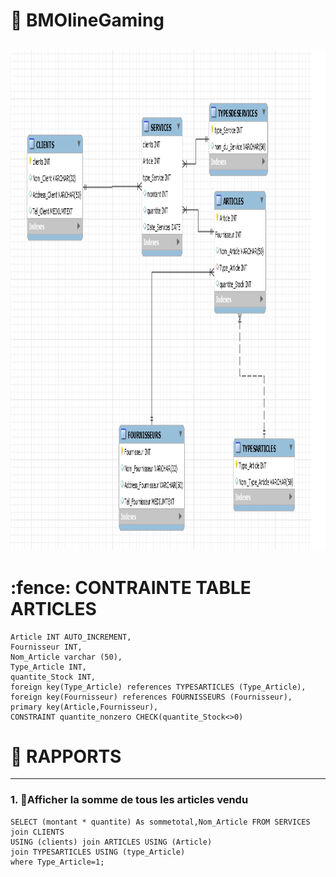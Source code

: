 # :pushpin: BMOlineGaming 
<img src="BMOline3.PNG" height="800" witdth="900"></img> 
---
# :fence: CONTRAINTE TABLE ARTICLES
```
Article INT AUTO_INCREMENT,
Fournisseur INT,
Nom_Article varchar (50),
Type_Article INT,
quantite_Stock INT,
foreign key(Type_Article) references TYPESARTICLES (Type_Article),
foreign key(Fournisseur) references FOURNISSEURS (Fournisseur),
primary key(Article,Fournisseur),
CONSTRAINT quantite_nonzero CHECK(quantite_Stock<>0)

```

# :pushpin: RAPPORTS
--- 
### 1. :bell:Afficher la somme de tous les articles vendu

```
SELECT (montant * quantite) As sommetotal,Nom_Article FROM SERVICES join CLIENTS 
USING (clients) join ARTICLES USING (Article) 
join TYPESARTICLES USING (type_Article)
where Type_Article=1;

```
